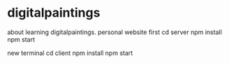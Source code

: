 # digitalpaintings
about learning digitalpaintings. personal website
first
cd server
npm install
npm start

new terminal
cd client
npm install
npm start
